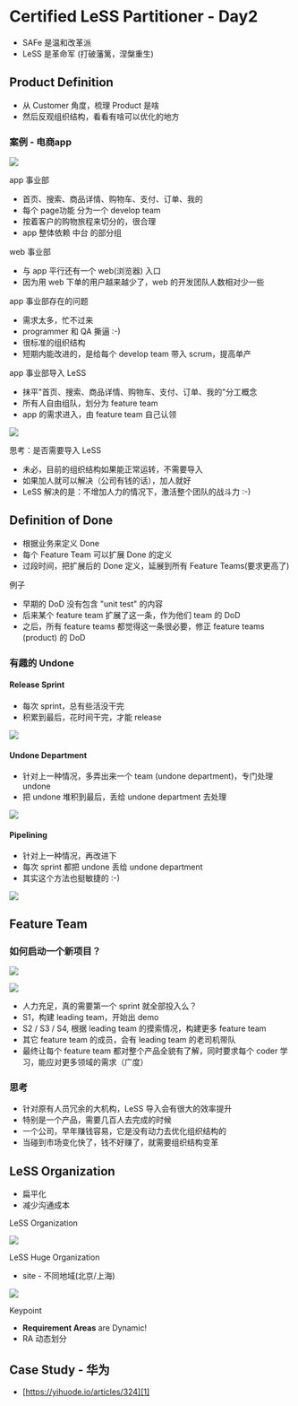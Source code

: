 # Certified LeSS Partitioner - Day2

 * SAFe 是温和改革派
 * LeSS 是革命军 (打破藩篱，涅槃重生)


## Product Definition

 * 从 Customer 角度，梳理 Product 是啥
 * 然后反观组织结构，看看有啥可以优化的地方


### 案例 - 电商app

![](images/2019_04_26_clp_day_2/e-commerce-app.png)

app 事业部

 * 首页、搜索、商品详情、购物车、支付、订单、我的
 * 每个 page功能 分为一个 develop team
 * 按着客户的购物旅程来切分的，很合理
 * app 整体依赖 中台 的部分组

web 事业部

 * 与 app 平行还有一个 web(浏览器) 入口
 * 因为用 web 下单的用户越来越少了，web 的开发团队人数相对少一些

app 事业部存在的问题

 * 需求太多，忙不过来
 * programmer 和 QA 撕逼 :-)
 * 很标准的组织结构
 * 短期内能改进的，是给每个 develop team 带入 scrum，提高单产

app 事业部导入 LeSS

 * 抹平"首页、搜索、商品详情、购物车、支付、订单、我的"分工概念
 * 所有人自由组队，划分为 feature team
 * app 的需求进入，由 feature team 自己认领

![](images/2019_04_26_clp_day_2/less-into-app.png)

思考：是否需要导入 LeSS

 * 未必，目前的组织结构如果能正常运转，不需要导入
 * 如果加人就可以解决（公司有钱的话），加人就好
 * LeSS 解决的是：不增加人力的情况下，激活整个团队的战斗力 :-)


## Definition of Done

 * 根据业务来定义 Done
 * 每个 Feature Team 可以扩展 Done 的定义
 * 过段时间，把扩展后的 Done 定义，延展到所有 Feature Teams(要求更高了)

例子

 * 早期的 DoD 没有包含 "unit test" 的内容
 * 后来某个 feature team 扩展了这一条，作为他们 team 的 DoD
 * 之后，所有 feature teams 都觉得这一条很必要，修正 feature teams (product) 的 DoD

### 有趣的 Undone

#### Release Sprint

 * 每次 sprint，总有些活没干完
 * 积累到最后，花时间干完，才能 release

![](images/2019_04_26_clp_day_2/undone-release-sprint.png)

#### Undone Department

 * 针对上一种情况，多弄出来一个 team (undone department)，专门处理 undone
 * 把 undone 堆积到最后，丢给 undone department 去处理

![](images/2019_04_26_clp_day_2/undone-department.png)

#### Pipelining

 * 针对上一种情况，再改进下
 * 每次 sprint 都把 undone 丢给 undone department
 * 其实这个方法也挺敏捷的 :-)

![](images/2019_04_26_clp_day_2/undone-pipeline.png)


## Feature Team 

### 如何启动一个新项目？

![](images/2019_04_26_clp_day_2/product-startup.png)

![](images/2019_04_26_clp_day_2/product-startup.png)

 * 人力充足，真的需要第一个 sprint 就全部投入么？
 * S1，构建 leading team，开始出 demo
 * S2 / S3 / S4, 根据 leading team 的摸索情况，构建更多 feature team
 * 其它 feature team 的成员，会有 leading team 的老司机带队
 * 最终让每个 feature team 都对整个产品全貌有了解，同时要求每个 coder 学习，能应对更多领域的需求（广度）

### 思考

 * 针对原有人员冗余的大机构，LeSS 导入会有很大的效率提升
 * 特别是一个产品，需要几百人去完成的时候
 * 一个公司，早年赚钱容易，它是没有动力去优化组织结构的
 * 当碰到市场变化快了，钱不好赚了，就需要组织结构变革


## LeSS Organization

 * 扁平化
 * 减少沟通成本

LeSS Organization

![](images/2019_04_26_clp_day_2/less_org.png)

LeSS Huge Organization

 * site - 不同地域(北京/上海)

![](images/2019_04_26_clp_day_2/less_huge_org.png)

Keypoint

 * **Requirement Areas** are Dynamic!
 * RA 动态划分

## Case Study - 华为

 * [https://yihuode.io/articles/324][1]


[1]:https://yihuode.io/articles/324
